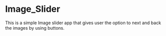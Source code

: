 # Image_Slider
This is a simple Image slider app that gives user the option to next and back the images by using buttons.

